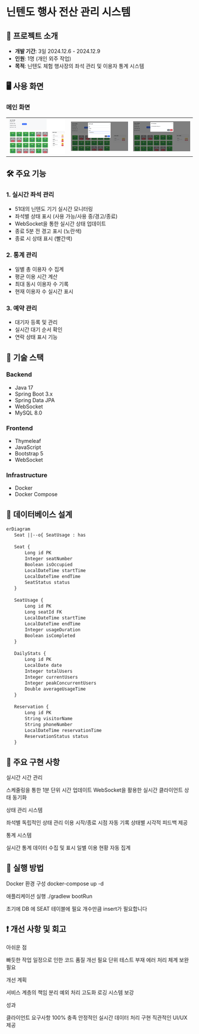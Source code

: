 # 닌텐도 행사 전산 관리 시스템

## 📌 프로젝트 소개
- **개발 기간**: 3일 2024.12.6 - 2024.12.9 
- **인원**: 1명 (개인 외주 작업) 
- **목적**: 닌텐도 체험 행사장의 좌석 관리 및 이용자 통계 시스템

## 🖥 사용 화면
### 메인 화면
<table>
 <tr>
   <td><img src="./docs/main1.png" width="300" /></td>
   <td><img src="./docs/detail2.png" width="300"/></td>
  <td><img src="./docs/detail3.png" width="300"/></td>
 </tr>
</table>

## 🛠 주요 기능
### 1. 실시간 좌석 관리
- 51대의 닌텐도 기기 실시간 모니터링
- 좌석별 상태 표시 (사용 가능/사용 중/경고/종료)
- WebSocket을 통한 실시간 상태 업데이트
- 종료 5분 전 경고 표시 (노란색)
- 종료 시 상태 표시 (빨간색)

### 2. 통계 관리
- 일별 총 이용자 수 집계
- 평균 이용 시간 계산
- 최대 동시 이용자 수 기록
- 현재 이용자 수 실시간 표시

### 3. 예약 관리
- 대기자 등록 및 관리
- 실시간 대기 순서 확인
- 연락 상태 표시 기능

## 🔧 기술 스택
### Backend
- Java 17
- Spring Boot 3.x
- Spring Data JPA
- WebSocket
- MySQL 8.0

### Frontend
- Thymeleaf
- JavaScript
- Bootstrap 5
- WebSocket

### Infrastructure
- Docker
- Docker Compose

## 💾 데이터베이스 설계
```mermaid
erDiagram
   Seat ||--o{ SeatUsage : has

   Seat {
       Long id PK
       Integer seatNumber
       Boolean isOccupied
       LocalDateTime startTime
       LocalDateTime endTime
       SeatStatus status
   }

   SeatUsage {
       Long id PK
       Long seatId FK
       LocalDateTime startTime
       LocalDateTime endTime
       Integer usageDuration
       Boolean isCompleted
   }

   DailyStats {
       Long id PK
       LocalDate date
       Integer totalUsers
       Integer currentUsers
       Integer peakConcurrentUsers
       Double averageUsageTime
   }

   Reservation {
       Long id PK
       String visitorName
       String phoneNumber
       LocalDateTime reservationTime
       ReservationStatus status
   }
```
## 🚀 주요 구현 사항

실시간 시간 관리

스케줄링을 통한 1분 단위 시간 업데이트
WebSocket을 활용한 실시간 클라이언트 상태 동기화


상태 관리 시스템

좌석별 독립적인 상태 관리
이용 시작/종료 시점 자동 기록
상태별 시각적 피드백 제공


통계 시스템

실시간 통계 데이터 수집 및 표시
일별 이용 현황 자동 집계



## 📝 실행 방법
Docker 환경 구성
docker-compose up -d

애플리케이션 실행
./gradlew bootRun

초기에 DB 에 SEAT 테이블에 필요 개수만큼 insert가 필요합니다

## ❗ 개선 사항 및 회고
아쉬운 점

빠듯한 작업 일정으로 인한 코드 품질 개선 필요
단위 테스트 부재
에러 처리 체계 보완 필요

개선 계획

서비스 계층의 책임 분리
예외 처리 고도화
로깅 시스템 보강

성과

클라이언트 요구사항 100% 충족
안정적인 실시간 데이터 처리 구현
직관적인 UI/UX 제공


